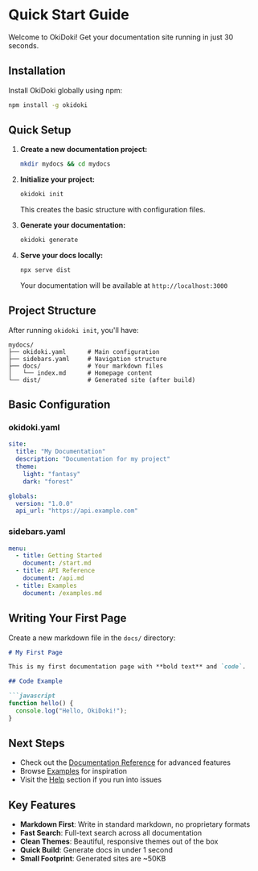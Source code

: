 # Quick Start Guide

Welcome to OkiDoki! Get your documentation site running in just 30 seconds.

## Installation

Install OkiDoki globally using npm:

```bash
npm install -g okidoki
```

## Quick Setup

1. **Create a new documentation project:**
   ```bash
   mkdir mydocs && cd mydocs
   ```

2. **Initialize your project:**
   ```bash
   okidoki init
   ```
   This creates the basic structure with configuration files.

3. **Generate your documentation:**
   ```bash
   okidoki generate
   ```

4. **Serve your docs locally:**
   ```bash
   npx serve dist
   ```
   Your documentation will be available at `http://localhost:3000`


## Project Structure

After running `okidoki init`, you'll have:

```
mydocs/
├── okidoki.yaml      # Main configuration
├── sidebars.yaml     # Navigation structure
├── docs/             # Your markdown files
│   └── index.md      # Homepage content
└── dist/             # Generated site (after build)
```

## Basic Configuration

### okidoki.yaml
```yaml
site:
  title: "My Documentation"
  description: "Documentation for my project"
  theme:
    light: "fantasy"
    dark: "forest"

globals:
  version: "1.0.0"
  api_url: "https://api.example.com"
```

### sidebars.yaml
```yaml
menu:
  - title: Getting Started
    document: /start.md
  - title: API Reference
    document: /api.md
  - title: Examples
    document: /examples.md
```

## Writing Your First Page

Create a new markdown file in the `docs/` directory:

```markdown
# My First Page

This is my first documentation page with **bold text** and `code`.

## Code Example

```javascript
function hello() {
  console.log("Hello, OkiDoki!");
}
```


## Next Steps

- Check out the [Documentation Reference](reference.md) for advanced features
- Browse [Examples](markdown-examples.md) for inspiration  
- Visit the [Help](help.md) section if you run into issues

## Key Features

- **Markdown First**: Write in standard markdown, no proprietary formats
- **Fast Search**: Full-text search across all documentation
- **Clean Themes**: Beautiful, responsive themes out of the box
- **Quick Build**: Generate docs in under 1 second
- **Small Footprint**: Generated sites are ~50KB 